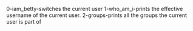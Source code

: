 0-iam_betty-switches the current user
1-who_am_i-prints the effective username of the current user.
2-groups-prints all the groups the current user is part of

